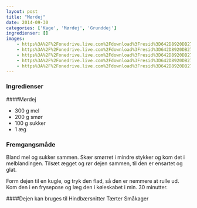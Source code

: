 ```yaml
---
layout: post
title: "Mørdej"
date: 2014-09-30
categories: ['Kage', 'Mørdej', 'Grunddej']
ingredienser: []
images:
    - https%3A%2F%2Fonedrive.live.com%2Fdownload%3Fresid%3D642D8920DB2784EE!1
    - https%3A%2F%2Fonedrive.live.com%2Fdownload%3Fresid%3D642D8920DB2784EE!1
    - https%3A%2F%2Fonedrive.live.com%2Fdownload%3Fresid%3D642D8920DB2784EE!1
    - https%3A%2F%2Fonedrive.live.com%2Fdownload%3Fresid%3D642D8920DB2784EE!1
    - https%3A%2F%2Fonedrive.live.com%2Fdownload%3Fresid%3D642D8920DB2784EE!1
---
```


### Ingredienser
####Mørdej
-   300 g mel
-   200 g smør
-   100 g sukker
-   1 æg

### Fremgangsmåde
Bland mel og sukker sammen. Skær smørret i mindre stykker og kom det i melblandingen. Tilsæt ægget og rør dejen sammen, til den er ensartet og glat.

Form dejen til en kugle, og tryk den flad, så den er nemmere at rulle ud. Kom den i en frysepose og læg den i køleskabet i min. 30 minutter.

####Dejen kan bruges til
Hindbærsnitter
Tærter
Småkager

